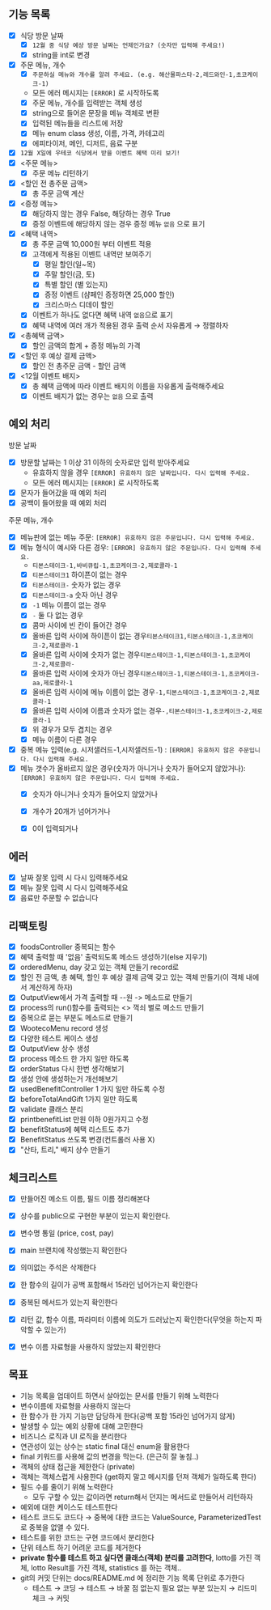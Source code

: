 ## 기능 목록

- [x]  식당 방문 날짜
    - [x]  `12월 중 식당 예상 방문 날짜는 언제인가요? (숫자만 입력해 주세요!)`
    - [x] string을 int로 변경
- [x]  주문 메뉴, 개수
    - [x]  `주문하실 메뉴와 개수를 알려 주세요. (e.g. 해산물파스타-2,레드와인-1,초코케이크-1)`
    - 모든 에러 메시지는 `[ERROR]` 로 시작하도록
    - [x] 주문 메뉴, 개수를 입력받는 객체 생성
    - [x] string으로 들어온 문장을 메뉴 객체로 변환
    - [x] 입력된 메뉴들을 리스트에 저장
    - [x] 메뉴 enum class 생성, 이름, 가격, 카테고리
    - [x] 에피타이저, 메인, 디저트, 음료 구분
- [x]  `12월 X일에 우테코 식당에서 받을 이벤트 혜택 미리 보기!`
- [x]  <주문 메뉴>
    - [x] 주문 메뉴 리턴하기
- [x] <할인 전 총주문 금액>
    - [x] 총 주문 금액 계산
- [x]  <증정 메뉴>
    - [x] 해당하지 않는 경우 False, 해당하는 경우 True 
    - [x] 증정 이벤트에 해당하지 않는 경우 증정 메뉴 `없음` 으로 표기
- [x]  <혜택 내역>
    - [x] 총 주문 금액 10,000원 부터 이벤트 적용 
    - [x]  고객에게 적용된 이벤트 내역만 보여주기
        - [x] 평일 할인(일~목) 
        - [x] 주말 할인(금, 토)
        - [x] 특별 할인 (별 있는지)
        - [x] 증정 이벤트 (샴페인 증정하면 25,000 할인)
        - [x] 크리스마스 디데이 할인
    - [x]  이벤트가 하나도 없다면 혜택 내역 `없음`으로 표기
    - [x]  혜택 내역에 여러 개가 적용된 경우 출력 순서 자유롭게 → 정렬하자
- [x]  <총혜택 금액>
    - [x] 할인 금액의 합계 + 증정 메뉴의 가격
- [x]  <할인 후 예상 결제 금액>
    - [x] 할인 전 총주문 금액 - 할인 금액
- [x]  <12월 이벤트 배지>
    - [x]  총 혜택 금액에 따라 이벤트 배지의 이름을 자유롭게 출력해주세요
    - [x]  이벤트 배지가 없는 경우는 `없음` 으로 출력

## 예외 처리

방문 날짜

- [x]  방문할 날짜는 1 이상 31 이하의 숫자로만 입력 받아주세요
    - 유효하지 않을 경우 `[ERROR] 유효하지 않은 날짜입니다. 다시 입력해 주세요.`
    - 모든 에러 메시지는 `[ERROR]` 로 시작하도록
- [x] 문자가 들어갔을 때 예외 처리
- [x] 공백이 들어왔을 때 예외 처리

주문 메뉴, 개수

- [x]  메뉴판에 없는 메뉴 주문: `[ERROR] 유효하지 않은 주문입니다. 다시 입력해 주세요.`
- [x]  메뉴 형식이 예시와 다른 경우: `[ERROR] 유효하지 않은 주문입니다. 다시 입력해 주세요.`
    - `티본스테이크-1,바비큐립-1,초코케이크-2,제로콜라-1`
    - [x] `티본스테이크1` 하이픈이 없는 경우
    - [x] `티본스테이크-` 숫자가 없는 경우
    - [x] `티본스테이크-a` 숫자 아닌 경우
    - [x] `-1` 메뉴 이름이 없는 경우
    - [x] `-` 둘 다 없는 경우
    - [x] 콤마 사이에 빈 칸이 들어간 경우
    - [x] 올바른 입력 사이에 하이픈이 없는 경우`티본스테이크1,티본스테이크-1,초코케이크-2,제로콜라-1`
    - [x] 올바른 입력 사이에 숫자가 없는 경우`티본스테이크-1,티본스테이크-1,초코케이크-2,제로콜라-`
    - [x] 올바른 입력 사이에 숫자가 아닌 경우`티본스테이크-1,티본스테이크-1,초코케이크-aa,제로콜라-1`
    - [x] 올바른 입력 사이에 메뉴 이름이 없는 경우`-1,티본스테이크-1,초코케이크-2,제로콜라-1`
    - [x] 올바른 입력 사이에 이름과 숫자가 없는 경우`-,티본스테이크-1,초코케이크-2,제로콜라-1`
    - [x] 위 경우가 모두 겹치는 경우
    - [x] 메뉴 이름이 다른 경우
- [x]  중복 메뉴 입력(e.g. 시저샐러드-1,시저샐러드-1) : `[ERROR] 유효하지 않은 주문입니다. 다시 입력해 주세요.`
- [x] 메뉴 갯수가 올바르지 않은 경우(숫자가 아니거나 숫자가 들어오지 않았거나): `[ERROR] 유효하지 않은 주문입니다. 다시 입력해 주세요.`
    - [x] 숫자가 아니거나 숫자가 들어오지 않았거나
    - [x] 개수가 20개가 넘어가거나 
    - [x] 0이 입력되거나


## 에러

- [x] 날짜 잘못 입력 시 다시 입력해주세요
- [x] 메뉴 잘못 입력 시 다시 입력해주세요
- [x] 음료만 주문할 수 없습니다

## 리팩토링
- [x] foodsController 중복되는 함수
- [x] 혜택 출력할 때 '없음' 출력되도록 메소드 생성하기(else 지우기)
- [x] orderedMenu, day 갖고 있는 객체 만들기 record로
- [x] 할인 전 금액, 총 혜택, 할인 후 예상 결제 금액 갖고 있는 객체 만들기(이 객체 내에서 계산하게 하자)
- [x] OutputView에서 가격 출력할 때 --원 -> 메소드로 만들기
- [x] process의 run()함수를 출력되는 <> 꺽쇠 별로 메소드 만들기
- [x] 중복으로 묻는 부분도 메소드로 만들기
- [x] WootecoMenu record 생성
- [x] 다양한 테스트 케이스 생성
- [x] OutputView 상수 생성
- [x] process 메소드 한 가지 일만 하도록
- [x] orderStatus 다시 한번 생각해보기
- [x] 생성 안에 생성하는거 개선해보기
- [x] usedBenefitController 1 가지 일만 하도록 수정
- [x] beforeTotalAndGift 1가지 일만 하도록
- [x] validate 클래스 분리
- [x] printbenefitList 만원 이하 0원가지고 수정
- [x] benefitStatus에 혜택 리스트도 추가
- [x] BenefitStatus 쓰도록 변경(컨트롤러 사용 X)
- [X] "산타, 트리," 배지 상수 만들기 

## 체크리스트

- [x] 만들어진 메소드 이름, 필드 이름 정리해본다
- [x] 상수를 public으로 구현한 부분이 있는지 확인한다.
- [x] 변수명 통일 (price, cost, pay)
- [x]  main 브랜치에 작성했는지 확인한다
- [x]  의미없는 주석은 삭제한다
- [x]  한 함수의 길이가 공백 포함해서 15라인 넘어가는지 확인한다
- [x]  중복된 메서드가 있는지 확인한다
- [x]  리턴 값, 함수 이름, 파라미터 이름에 의도가 드러났는지 확인한다(무엇을 하는지 파악할 수 있는가)
- [x]  변수 이름 자료형을 사용하지 않았는지 확인한다


## 목표

- 기능 목록을 업데이트 하면서 살아있는 문서를 만들기 위해 노력한다
- 변수이름에 자료형을 사용하지 않는다
- 한 함수가 한 가지 기능만 담당하게 한다(공백 포함 15라인 넘어가지 않게)
- 발생할 수 있는 예외 상황에 대해 고민한다
- 비즈니스 로직과 UI 로직을 분리한다
- 연관성이 있는 상수는 static final 대신 enum을 활용한다
- final 키워드를 사용해 값의 변경을 막는다. (은근히 잘 놓침..)
- 객체의 상태 접근을 제한한다 (private)
- 객체는 객체스럽게 사용한다 (get하지 말고 메시지를 던져 객체가 일하도록 한다)
- 필드 수를 줄이기 위해 노력한다
    - 모두 구할 수 있는 값이라면 return해서 던지는 메서드로 만들어서 리턴하자
- 예외에 대한 케이스도 테스트한다
- 테스트 코드도 코드다 → 중복에 대한 코드는 ValueSource, ParameterizedTest로 중복을 없앨 수 있다.
- 테스트를 위한 코드는 구현 코드에서 분리한다
- 단위 테스트 하기 어려운 코드를 제거한다
- **private 함수를 테스트 하고 싶다면 클래스(객체) 분리를 고려한다**, lotto를 가진 객체, lotto Result를 가진 객체, statistics 를 하는 객체..
- git의 커밋 단위는 docs/README.md 에 정리한 기능 목록 단위로 추가한다
    - 테스트 → 코딩 → 테스트 → 바꿀 점 없는지 필요 없는 부분 있는지 → 리드미 체크 → 커밋